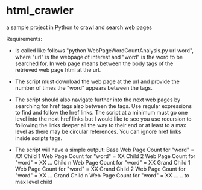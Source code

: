 html_crawler
============

a sample project in Python to crawl and search web pages


Requirements:

- Is called like follows "python WebPageWordCountAnalysis.py url word", where "url" is the webpage of interest and "word" is the word to be searched for.  In web page means between the body tags of the retrieved web page html at the url.

- The script must download the web page at the url and provide the number of times the "word" appears between the <body> tags.

- The script should also navigate further into the next web pages by searching for href tags also between the <body> tags.  Use regular expressions to find and follow the href links.  The script at a minimum must go one level into the next href links but I would like to see you use recursion to following the links deeper all the way to their end or at least to a max level as there may be circular references.  You can ignore href links inside scripts tags.

- The script will have a simple output:
  Base Web Page Count for  "word" = XX
  Child 1 Web Page Count for  "word" = XX
  Child 2 Web Page Count for  "word" = XX
  ...
  Child n Web Page Count for  "word" = XX
  Grand Child 1 Web Page Count for  "word" = XX
  Grand Child 2 Web Page Count for  "word" = XX
  ...
  Grand Child n Web Page Count for  "word" = XX
  ...
  ..
  to max level child